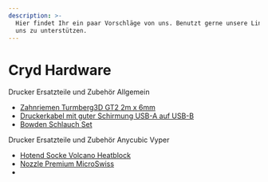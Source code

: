 ```yaml
---
description: >-
  Hier findet Ihr ein paar Vorschläge von uns. Benutzt gerne unsere Links, um
  uns zu unterstützen.
---
```


# Cryd Hardware

Drucker Ersatzteile und Zubehör Allgemein&#x20;

* [Zahnriemen Turmberg3D GT2 2m x 6mm](https://amzn.to/3nbefn0)
* [Druckerkabel mit guter Schirmung USB-A auf USB-B](https://amzn.to/34KWZ1G)
* [Bowden Schlauch Set](https://amzn.to/3GnxHEn)

Drucker Ersatzteile und Zubehör Anycubic Vyper

* [Hotend Socke Volcano Heatblock ](https://amzn.to/3JaM5lr)
* [Nozzle Premium MicroSwiss](https://amzn.to/3BuEfzF)
*



